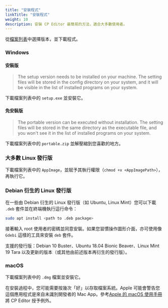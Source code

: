 ```yaml
---
title: "安裝程式"
linkTitle: "安裝程式"
weight: 10
description: 安裝 CP Editor 最簡易的方法，適合大多數使用者。
---
```


從[檔案列表](https://github.com/cpeditor/cpeditor/releases)中選擇版本，並下載程式。

### Windows

#### 安裝版

> The setup version needs to be installed on your machine. The setting files will be stored in the config directory on your system, and it will be visible in the list of installed programs on your system.

下載檔案列表中的 `setup.exe` 並安裝它。

#### 免安裝版

> The portable version can be executed without installation. The setting files will be stored in the same directory as the executable file, and you won't see it in the list of installed programs on your system.

下載檔案列表中的 `portable.zip` 並解壓縮到您喜歡的地方。

### 大多數 Linux 發行版

下載檔案列表中的 `AppImage`，並賦予其執行權限（`chmod +x <AppImagePath>`），再執行它。

### Debian 衍生的 Linux 發行版

在一些由 Debian 衍生的 Linux 發行版（如 Ubuntu, Linux Mint）您可以下載 `.deb` 套件並在終端機執行這行命令：

```sh
sudo apt install <path to .deb package>
```

接著輸入 root 使用者的密碼並同意安裝。如果您習慣操作圖形介面，亦可使用像 `Gdebi` 這樣的工具來安裝 `deb` 套件。

支援的發行版：Debian 10 Buster、Ubuntu 18.04 Bionic Beaver、Linux Mint 19 Tara 以及更新的版本（或其他由前述版本再衍生的發行版）。

### macOS

下載檔案列表中的 `.dmg` 檔案並安裝它。

在安裝過程中，您可能需要按幾次「好」以存取檔案系統。Apple 可能會警告您這個應用程式是來自未識別開發者的 Mac App。參考[Apple 的 macOS 使用手冊](https://support.apple.com/zh-tw/guide/mac-help/mh40616/mac)將 CP Editor 授予例外。

